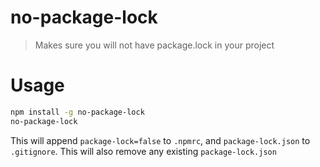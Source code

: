 # no-package-lock

> Makes sure you will not have package.lock in your project

# Usage

```bash
npm install -g no-package-lock
no-package-lock
```

This will append `package-lock=false` to `.npmrc`, and `package-lock.json` to `.gitignore`.
This will also remove any existing `package-lock.json`
